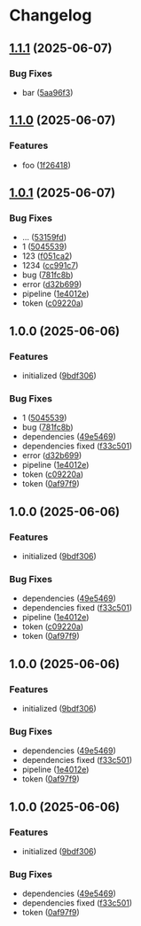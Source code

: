 # Changelog

## [1.1.1](https://github.com/evlmaistrenko/js-lib-sandbox/compare/react-lib-v1.1.0...react-lib-v1.1.1) (2025-06-07)


### Bug Fixes

* bar ([5aa96f3](https://github.com/evlmaistrenko/js-lib-sandbox/commit/5aa96f3477cfadbc8d1831d0c903a67b871cd71c))

## [1.1.0](https://github.com/evlmaistrenko/js-lib-sandbox/compare/react-lib-v1.0.1...react-lib-v1.1.0) (2025-06-07)


### Features

* foo ([1f26418](https://github.com/evlmaistrenko/js-lib-sandbox/commit/1f2641800464c2e73375491d300b4ab63783453b))

## [1.0.1](https://github.com/evlmaistrenko/js-lib-sandbox/compare/react-lib-v1.0.0...react-lib-v1.0.1) (2025-06-07)


### Bug Fixes

* ... ([53159fd](https://github.com/evlmaistrenko/js-lib-sandbox/commit/53159fdd47dbfb231d98aa98927daf00f536bdcb))
* 1 ([5045539](https://github.com/evlmaistrenko/js-lib-sandbox/commit/5045539dba1fd80b0b036552d2028c741ce8464f))
* 123 ([f051ca2](https://github.com/evlmaistrenko/js-lib-sandbox/commit/f051ca230a9dfe8fef3aecccf2505b451f5a7db0))
* 1234 ([cc991c7](https://github.com/evlmaistrenko/js-lib-sandbox/commit/cc991c7bd721db01bbbc672ba224b2a530787f3e))
* bug ([781fc8b](https://github.com/evlmaistrenko/js-lib-sandbox/commit/781fc8b20f0735f1bf2a00229f709aa92348eb35))
* error ([d32b699](https://github.com/evlmaistrenko/js-lib-sandbox/commit/d32b699ee47a5ff6b505c10dc875223e571bc021))
* pipeline ([1e4012e](https://github.com/evlmaistrenko/js-lib-sandbox/commit/1e4012eb2bc98c29d08f11c99eafb7b722d9f466))
* token ([c09220a](https://github.com/evlmaistrenko/js-lib-sandbox/commit/c09220a81b95b141aad775fbc99f3b9bd52efc60))

## 1.0.0 (2025-06-06)


### Features

* initialized ([9bdf306](https://github.com/evlmaistrenko/js-lib-sandbox/commit/9bdf3061574ee10fa053797f10a0961870b670c7))


### Bug Fixes

* 1 ([5045539](https://github.com/evlmaistrenko/js-lib-sandbox/commit/5045539dba1fd80b0b036552d2028c741ce8464f))
* bug ([781fc8b](https://github.com/evlmaistrenko/js-lib-sandbox/commit/781fc8b20f0735f1bf2a00229f709aa92348eb35))
* dependencies ([49e5469](https://github.com/evlmaistrenko/js-lib-sandbox/commit/49e54699c3f31cd4d0773da96a42e6e634440528))
* dependencies fixed ([f33c501](https://github.com/evlmaistrenko/js-lib-sandbox/commit/f33c5018136f02d720e69090c40d5b6ff7dfa9cb))
* error ([d32b699](https://github.com/evlmaistrenko/js-lib-sandbox/commit/d32b699ee47a5ff6b505c10dc875223e571bc021))
* pipeline ([1e4012e](https://github.com/evlmaistrenko/js-lib-sandbox/commit/1e4012eb2bc98c29d08f11c99eafb7b722d9f466))
* token ([c09220a](https://github.com/evlmaistrenko/js-lib-sandbox/commit/c09220a81b95b141aad775fbc99f3b9bd52efc60))
* token ([0af97f9](https://github.com/evlmaistrenko/js-lib-sandbox/commit/0af97f93004f93ecf842c5951fed3dbac8b7a261))

## 1.0.0 (2025-06-06)


### Features

* initialized ([9bdf306](https://github.com/evlmaistrenko/js-lib-sandbox/commit/9bdf3061574ee10fa053797f10a0961870b670c7))


### Bug Fixes

* dependencies ([49e5469](https://github.com/evlmaistrenko/js-lib-sandbox/commit/49e54699c3f31cd4d0773da96a42e6e634440528))
* dependencies fixed ([f33c501](https://github.com/evlmaistrenko/js-lib-sandbox/commit/f33c5018136f02d720e69090c40d5b6ff7dfa9cb))
* pipeline ([1e4012e](https://github.com/evlmaistrenko/js-lib-sandbox/commit/1e4012eb2bc98c29d08f11c99eafb7b722d9f466))
* token ([c09220a](https://github.com/evlmaistrenko/js-lib-sandbox/commit/c09220a81b95b141aad775fbc99f3b9bd52efc60))
* token ([0af97f9](https://github.com/evlmaistrenko/js-lib-sandbox/commit/0af97f93004f93ecf842c5951fed3dbac8b7a261))

## 1.0.0 (2025-06-06)


### Features

* initialized ([9bdf306](https://github.com/evlmaistrenko/js-lib-sandbox/commit/9bdf3061574ee10fa053797f10a0961870b670c7))


### Bug Fixes

* dependencies ([49e5469](https://github.com/evlmaistrenko/js-lib-sandbox/commit/49e54699c3f31cd4d0773da96a42e6e634440528))
* dependencies fixed ([f33c501](https://github.com/evlmaistrenko/js-lib-sandbox/commit/f33c5018136f02d720e69090c40d5b6ff7dfa9cb))
* pipeline ([1e4012e](https://github.com/evlmaistrenko/js-lib-sandbox/commit/1e4012eb2bc98c29d08f11c99eafb7b722d9f466))
* token ([0af97f9](https://github.com/evlmaistrenko/js-lib-sandbox/commit/0af97f93004f93ecf842c5951fed3dbac8b7a261))

## 1.0.0 (2025-06-06)


### Features

* initialized ([9bdf306](https://github.com/evlmaistrenko/js-lib-sandbox/commit/9bdf3061574ee10fa053797f10a0961870b670c7))


### Bug Fixes

* dependencies ([49e5469](https://github.com/evlmaistrenko/js-lib-sandbox/commit/49e54699c3f31cd4d0773da96a42e6e634440528))
* dependencies fixed ([f33c501](https://github.com/evlmaistrenko/js-lib-sandbox/commit/f33c5018136f02d720e69090c40d5b6ff7dfa9cb))
* token ([0af97f9](https://github.com/evlmaistrenko/js-lib-sandbox/commit/0af97f93004f93ecf842c5951fed3dbac8b7a261))
